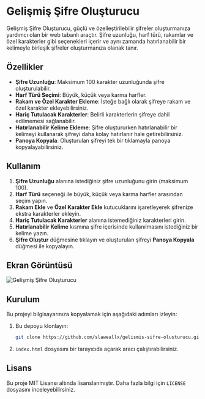 # Gelişmiş Şifre Oluşturucu

Gelişmiş Şifre Oluşturucu, güçlü ve özelleştirilebilir şifreler oluşturmanıza yardımcı olan bir web tabanlı araçtır. Şifre uzunluğu, harf türü, rakamlar ve özel karakterler gibi seçenekleri içerir ve aynı zamanda hatırlanabilir bir kelimeyle birleşik şifreler oluşturmanıza olanak tanır.

## Özellikler

- **Şifre Uzunluğu**: Maksimum 100 karakter uzunluğunda şifre oluşturulabilir.
- **Harf Türü Seçimi**: Büyük, küçük veya karma harfler.
- **Rakam ve Özel Karakter Ekleme**: İsteğe bağlı olarak şifreye rakam ve özel karakter ekleyebilirsiniz.
- **Hariç Tutulacak Karakterler**: Belirli karakterlerin şifreye dahil edilmemesi sağlanabilir.
- **Hatırlanabilir Kelime Ekleme**: Şifre oluştururken hatırlanabilir bir kelimeyi kullanarak şifreyi daha kolay hatırlanır hale getirebilirsiniz.
- **Panoya Kopyala**: Oluşturulan şifreyi tek bir tıklamayla panoya kopyalayabilirsiniz.

## Kullanım

1. **Şifre Uzunluğu** alanına istediğiniz şifre uzunluğunu girin (maksimum 100).
2. **Harf Türü** seçeneği ile büyük, küçük veya karma harfler arasından seçim yapın.
3. **Rakam Ekle** ve **Özel Karakter Ekle** kutucuklarını işaretleyerek şifrenize ekstra karakterler ekleyin.
4. **Hariç Tutulacak Karakterler** alanına istemediğiniz karakterleri girin.
5. **Hatırlanabilir Kelime** kısmına şifre içerisinde kullanılmasını istediğiniz bir kelime yazın.
6. **Şifre Oluştur** düğmesine tıklayın ve oluşturulan şifreyi **Panoya Kopyala** düğmesi ile kopyalayın.

## Ekran Görüntüsü

![Gelişmiş Şifre Oluşturucu](screenshot.png)

## Kurulum

Bu projeyi bilgisayarınıza kopyalamak için aşağıdaki adımları izleyin:

1. Bu depoyu klonlayın:
    ```bash
    git clone https://github.com/slaweallx/gelismis-sifre-olusturucu.git
    ```
2. `index.html` dosyasını bir tarayıcıda açarak aracı çalıştırabilirsiniz.

## Lisans

Bu proje MIT Lisansı altında lisanslanmıştır. Daha fazla bilgi için `LICENSE` dosyasını inceleyebilirsiniz.
